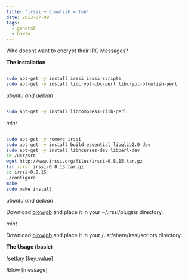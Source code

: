 ```yaml
---
title: "irssi + blowfish = fun"
date: 2013-07-09
tags:
  - general
  - howto
---
```

Who doesnt want to encrypt their IRC Messages?

<!--more-->

**The installation**

``` bash

sudo apt-get -y install irssi irssi-scripts
sudo apt-get -y install libcrypt-cbc-perl libcrypt-blowfish-perl

```

*ubuntu and debian*

``` bash

sudo apt-get -y install libcompress-zlib-perl

```

*mint*

``` bash

sudo apt-get -y remove irssi
sudo apt-get -y install build-essential libglib2.0-dev
sudo apt-get -y install libncurses-dev libperl-dev
cd /usr/src
wget http://www.irssi.org/files/irssi-0.8.15.tar.gz
tar -zxvf irssi-0.8.15.tar.gz
cd irssi-0.8.15
./configure
make
sudo make install

```

*ubuntu and debian*

Download [blowjob](https://scripts.irssi.org/scripts/blowjob.pl) and place it in your ~/.irssi/plugins directory.

*mint*

Download [blowjob](https://scripts.irssi.org/scripts/blowjob.pl) and place it in your /usr/share/irssi/scripts directory.

**The Usage (basic)**

/setkey [key\_value]

/blow [message]

